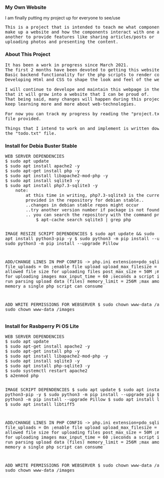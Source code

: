 <h3>My Own Website</h3>
<p>I am finally putting my project up for everyone to see/use</p>

<pre>
This is a project that is intended to teach me what components
make up a website and how the components interact with one and
another to provide features like sharing articles/posts or
uploading photos and presenting the content.
</pre>


<h3>About This Project</h3>

<pre>
It has been a work in progress since March 2021.
The first 2 months have been devoted to getting this website ready.
Basic backend functionality for the php scripts to render content.
Developing Html and CSS to shape the look and feel of the website.

I will continue to develope and maintain this webpage in the hopes
that it will grow into a website that I can be proud of.
That being said, many changes will happen during this project as I
keep learning more and more about web-technologies.

For now you can track my progress by reading the "project.txt"
file provided.

Things that I intend to work on and implement is written down in
the "todo.txt" file.
</pre>

<h3>Install for Debia Buster Stable</h3>
<pre>
WEB SERVER DEPENDENCIES
$ sudo apt update
$ sudo apt install apache2 -y
$ sudo apt-get install php -y
$ sudo apt install libapache2-mod-php -y
$ sudo apt install sqlite3 -y
$ sudo apt install php7.3-sqlite3 -y
    note:
        at this time in writing, php7.3-sqlite3 is the current php sqlite3 module
        provided in the repository for debian stable..
        ..changes in debian stable repos might occur
        ..try another version number if package is not found
        .. you can search the repository with the command provided below
            $ apt-cache search sqlite3 | grep php

IMAGE RESIZE SCRIPT DEPENDENCIES
$ sudo apt update && sudo apt install python3-pip -y
$ sudo python3 -m pip install --upgrade pip
$ sudo python3 -m pip install --upgrade Pillow

ADD/CHANGE LINES IN PHP CONFIG -> php.ini
extension=pdo_sqlite
file_uploads = On ;enable file upload
upload_max_filesize = 50M ;max allowed file size for uploading files
post_max_size = 50M ;mainly used for uploading images
max_input_time = 60 ;seconds a script is allow to run parsing upload data (files)
memory_limit = 256M ;max amount of memory a single php script can consume

ADD WRITE PERMISSIONS FOR WEBSERVER
$ sudo chown www-data /admin
$ sudo chown www-data /images
</pre>

<h3>Install for Rasbperry Pi OS Lite</h3>
<pre>
WEB SERVER DEPENDENCIES
$ sudo apt update
$ sudo apt-get install apache2 -y
$ sudo apt-get install php -y
$ sudo apt install libapache2-mod-php -y
$ sudo apt install sqlite3 -y
$ sudo apt install php-sqlite3 -y
$ sudo systemctl restart apache2
$ a2enmod php

IMAGE SCRIPT DEPENDENCIES
$ sudo apt update
$ sudo apt install python3-pip -y
$ sudo python3 -m pip install --upgrade pip
$ sudo python3 -m pip install --upgrade Pillow
$ sudo apt install libopenjp2-7
$ sudo apt install libtiff5

ADD/CHANGE LINES IN PHP CONFIG -> php.ini
extension=pdo_sqlite
file_uploads = On ;enable file upload
upload_max_filesize = 50M ;max allowed file size for uploading files
post_max_size = 50M ;mainly used for uploading images
max_input_time = 60 ;seconds a script is allow to run parsing upload data (files)
memory_limit = 256M ;max amount of memory a single php script can consume

ADD WRITE PERMISSIONS FOR WEBSERVER
$ sudo chown www-data /admin
$ sudo chown www-data /images
</pre>
